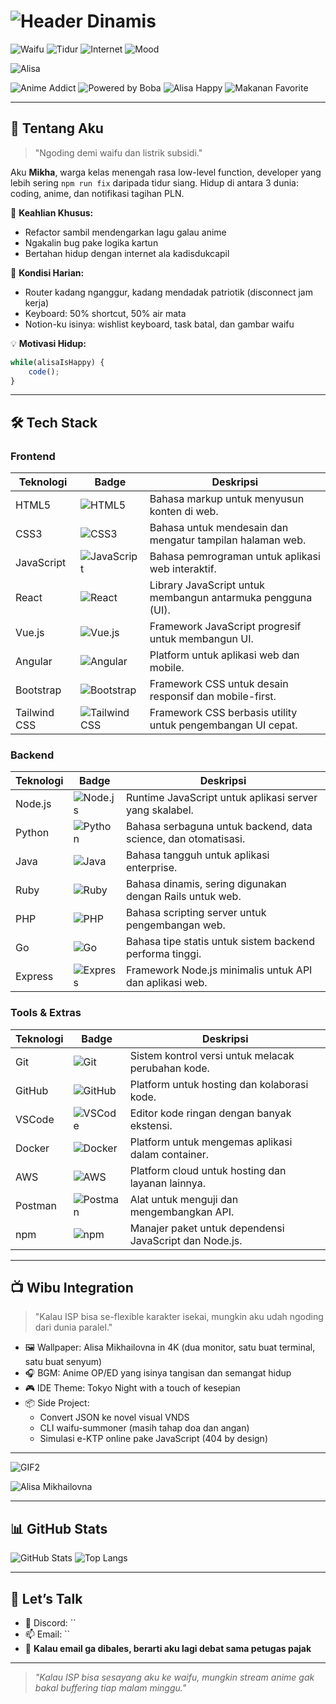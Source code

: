 # ![Header Dinamis](https://readme-typing-svg.demolab.com?font=Fira+Code&size=20&pause=1000&color=FFFFFF&width=800&height=50&lines=MIKHAILOVNA+%E2%80%93+POWERED+BY+WAIFU+%26+WIFI+LEMAH;MIKHAILOVNA+%E2%80%93+NGODING+SANTAI+BARENG+ALISA;MIKHAILOVNA+%E2%80%93+WIFI+LEMAH+TAPI+SEMANGAT+KUAT&vCenter=true)

![Waifu](https://img.shields.io/badge/Waifu-Alisa_Mikhailovna-pink) 
![Tidur](https://img.shields.io/badge/Tidur-Optional-yellow) 
![Internet](https://img.shields.io/badge/go.id-Still_404-red) 
![Mood](https://img.shields.io/badge/Mood-Coding_with_Tears-blueviolet)  

![Alisa](https://media0.giphy.com/media/v1.Y2lkPTc5MGI3NjExaHZyN2R2ZWY4cWlkdjNxZzY4YW42dXQ3N2RxdHlqcXcwMzdybGZ1MSZlcD12MV9pbnRlcm5hbF9naWZfYnlfaWQmY3Q9Zw/f1RvrZQir0DXmiRO0L/giphy.gif)

![Anime Addict](https://img.shields.io/badge/Anime-Addict-purple) 
![Powered by Boba](https://img.shields.io/badge/Powered_by-Alisa-brown) 
![Alisa Happy](https://img.shields.io/badge/Alisa-Happy-lightpink) 
![Makanan Favorite](https://img.shields.io/badge/Makanan_Favorite-Indomie_Goreng-chocolate)

---

## 🫠 Tentang Aku

> "Ngoding demi waifu dan listrik subsidi."

Aku **Mikha**, warga kelas menengah rasa low-level function, developer yang lebih sering `npm run fix` daripada tidur siang. Hidup di antara 3 dunia: coding, anime, dan notifikasi tagihan PLN.

🧠 **Keahlian Khusus:**
- Refactor sambil mendengarkan lagu galau anime
- Ngakalin bug pake logika kartun
- Bertahan hidup dengan internet ala kadisdukcapil

📡 **Kondisi Harian:**
- Router kadang nganggur, kadang mendadak patriotik (disconnect jam kerja)
- Keyboard: 50% shortcut, 50% air mata
- Notion-ku isinya: wishlist keyboard, task batal, dan gambar waifu

💡 **Motivasi Hidup:**

```js  
while(alisaIsHappy) {  
    code();  
}  
```

---

## 🛠️ Tech Stack

### Frontend
| Teknologi | Badge | Deskripsi |
|-----------|-------|-----------|
| HTML5 | ![HTML5](https://img.shields.io/badge/-HTML5-E34F26?logo=html5&logoColor=white) | Bahasa markup untuk menyusun konten di web. |
| CSS3 | ![CSS3](https://img.shields.io/badge/-CSS3-1572B6?logo=css3&logoColor=white) | Bahasa untuk mendesain dan mengatur tampilan halaman web. |
| JavaScript | ![JavaScript](https://img.shields.io/badge/-JavaScript-F7DF1E?logo=javascript&logoColor=black) | Bahasa pemrograman untuk aplikasi web interaktif. |
| React | ![React](https://img.shields.io/badge/-React-61DAFB?logo=react&logoColor=black) | Library JavaScript untuk membangun antarmuka pengguna (UI). |
| Vue.js | ![Vue.js](https://img.shields.io/badge/-Vue.js-4FC08D?logo=vuedotjs&logoColor=white) | Framework JavaScript progresif untuk membangun UI. |
| Angular | ![Angular](https://img.shields.io/badge/-Angular-DD0031?logo=angular&logoColor=white) | Platform untuk aplikasi web dan mobile. |
| Bootstrap | ![Bootstrap](https://img.shields.io/badge/-Bootstrap-7952B3?logo=bootstrap&logoColor=white) | Framework CSS untuk desain responsif dan mobile-first. |
| Tailwind CSS | ![Tailwind CSS](https://img.shields.io/badge/-Tailwind_CSS-06B6D4?logo=tailwindcss&logoColor=white) | Framework CSS berbasis utility untuk pengembangan UI cepat. |

### Backend
| Teknologi | Badge | Deskripsi |
|-----------|-------|-----------|
| Node.js | ![Node.js](https://img.shields.io/badge/-Node.js-339933?logo=nodedotjs&logoColor=white) | Runtime JavaScript untuk aplikasi server yang skalabel. |
| Python | ![Python](https://img.shields.io/badge/-Python-3776AB?logo=python&logoColor=white) | Bahasa serbaguna untuk backend, data science, dan otomatisasi. |
| Java | ![Java](https://img.shields.io/badge/-Java-007396?logo=openjdk&logoColor=white) | Bahasa tangguh untuk aplikasi enterprise. |
| Ruby | ![Ruby](https://img.shields.io/badge/-Ruby-CC342D?logo=ruby&logoColor=white) | Bahasa dinamis, sering digunakan dengan Rails untuk web. |
| PHP | ![PHP](https://img.shields.io/badge/-PHP-777BB4?logo=php&logoColor=white) | Bahasa scripting server untuk pengembangan web. |
| Go | ![Go](https://img.shields.io/badge/-Go-00ADD8?logo=go&logoColor=white) | Bahasa tipe statis untuk sistem backend performa tinggi. |
| Express | ![Express](https://img.shields.io/badge/-Express-000000?logo=express&logoColor=white) | Framework Node.js minimalis untuk API dan aplikasi web. |

### Tools & Extras
| Teknologi | Badge | Deskripsi |
|-----------|-------|-----------|
| Git | ![Git](https://img.shields.io/badge/-Git-F05032?logo=git&logoColor=white) | Sistem kontrol versi untuk melacak perubahan kode. |
| GitHub | ![GitHub](https://img.shields.io/badge/-GitHub-181717?logo=github&logoColor=white) | Platform untuk hosting dan kolaborasi kode. |
| VSCode | ![VSCode](https://img.shields.io/badge/-VSCode-007ACC?logo=visualstudiocode&logoColor=white) | Editor kode ringan dengan banyak ekstensi. |
| Docker | ![Docker](https://img.shields.io/badge/-Docker-2496ED?logo=docker&logoColor=white) | Platform untuk mengemas aplikasi dalam container. |
| AWS | ![AWS](https://img.shields.io/badge/-AWS-FF9900?logo=amazonaws&logoColor=white) | Platform cloud untuk hosting dan layanan lainnya. |
| Postman | ![Postman](https://img.shields.io/badge/-Postman-FF6C37?logo=postman&logoColor=white) | Alat untuk menguji dan mengembangkan API. |
| npm | ![npm](https://img.shields.io/badge/-npm-CB3837?logo=npm&logoColor=white) | Manajer paket untuk dependensi JavaScript dan Node.js. |

---

## 📺 Wibu Integration

> "Kalau ISP bisa se-flexible karakter isekai, mungkin aku udah ngoding dari dunia paralel."

- 🖼 Wallpaper: Alisa Mikhailovna in 4K (dua monitor, satu buat terminal, satu buat senyum)
- 🎧 BGM: Anime OP/ED yang isinya tangisan dan semangat hidup
- 🎮 IDE Theme: Tokyo Night with a touch of kesepian
- 📦 Side Project:
  - Convert JSON ke novel visual VNDS
  - CLI waifu-summoner (masih tahap doa dan angan)
  - Simulasi e-KTP online pake JavaScript (404 by design)

---

![GIF2](https://tenor.com/view/alisa-kujou-roshidere-anime-food-meal-gif-1240672885476414624.gif)

![Alisa Mikhailovna](https://tenor.com/iCiZlyIblmG.gif)

---

## 📊 GitHub Stats

![GitHub Stats](https://github-readme-stats.vercel.app/api?username=iunoo&show_icons=true&theme=tokyonight)
![Top Langs](https://github-readme-stats.vercel.app/api/top-langs/?username=iunoo&layout=compact&theme=tokyonight)

---

## 💬 Let’s Talk

- 🧠 Discord: ``
- 📫 Email: ``
- 🚪 **Kalau email ga dibales, berarti aku lagi debat sama petugas pajak**

---

> *"Kalau ISP bisa sesayang aku ke waifu, mungkin stream anime gak bakal buffering tiap malam minggu."*
